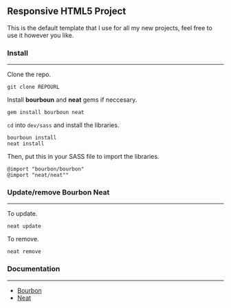 ## Responsive HTML5 Project

This is the default template that I use for all my new projects, feel free to use it however you like.

### Install
---
Clone the repo.

	git clone REPOURL
Install **bourboun** and **neat** gems if neccesary.

	gem install bourboun neat
		
`cd` into `dev/sass` and install the libraries.

	bourboun install
	neat install
	
Then, put this in your SASS file to import the libraries.

	@import "bourbon/bourbon"
	@import "neat/neat""
	

### Update/remove Bourbon Neat
---
To update.

	neat update
	
To remove.

	neat remove
	
### Documentation
---
* [Bourbon](http://http://bourbon.io/)
* [Neat](https://github.com/thoughtbot/neat)
